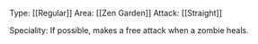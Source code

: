 Type: [[Regular]]
Area: [[Zen Garden]]
Attack: [[Straight]]

Speciality: If possible, makes a free attack when a zombie heals.